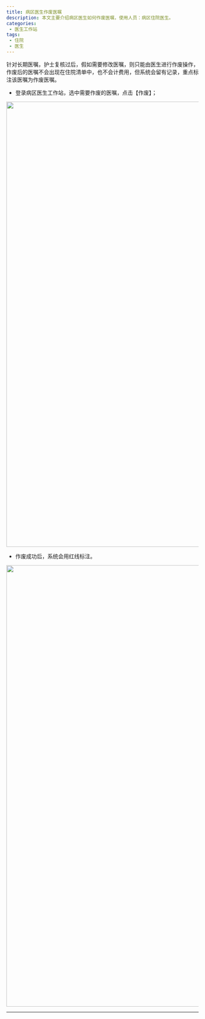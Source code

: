 ```yaml
---
title: 病区医生作废医嘱
description: 本文主要介绍病区医生如何作废医嘱，使用人员：病区住院医生。
categories:
 - 医生工作站
tags:
 - 住院
 - 医生
---
```


针对长期医嘱，护士复核过后，假如需要修改医嘱，则只能由医生进行作废操作，作废后的医嘱不会出现在住院清单中，也不会计费用，但系统会留有记录，重点标注该医嘱为作废医嘱。

* 登录病区医生工作站，选中需要作废的医嘱，点击【作废】；

<img src="http://7xta2c.com1.z0.glb.clouddn.com/99ios/1537257859297.png" width="1164"/>

* 作废成功后，系统会用红线标注。

<img src="http://7xta2c.com1.z0.glb.clouddn.com/99ios/1537257909595.png" width="1154"/>


---
